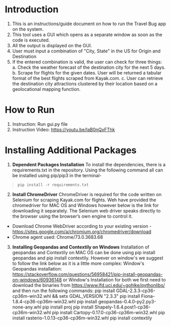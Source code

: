 
# Introduction
1. This is an instructions/guide document on how to run the Travel Bug app on the system.
2. This tool uses a GUI which opens as a separate window as soon as the code is executed.
3. All the output is displayed on the GUI.
4. User must input a combination of  "City, State" in the US for Origin and Destination
5. If the entered combination is valid, the user can check for three things:
	a. Check the weather forecast of the destination city for the next 5 days.
	b. Scrape for flights for the given dates. User will be returned a tabular format of the best flights scraped from Kayak.com. 
	c. User can retrieve the destination city attractions clustered by their location based on a geolocational mapping function.

# How to Run
1. Instruction: Run  gui.py file 
2. Instruction Video: https://youtu.be/laB0nQxFThk
# Installing Additional Packages
1. **Dependent Packages Installation**
To install the dependencies, there is a requirements.txt in the repository. Using the following command all can be installed using pip/pip3 in the terminal-
>`pip install -r requirements.txt`
2.  **Install ChromeDriver**
ChromeDriver is required for the code written on Selenium for scraping Kayak.com for flights. Weh have provided the chromedriver for MAC OS and Windows however below is the link for downloading it separately. The Selenium web driver speaks directly to the browser using the browser’s own engine to control it.
- Download Chrome WebDriver according to your existing version - https://sites.google.com/a/chromium.org/chromedriver/download
- Chrome agent used: Chrome/73.0.3683.68
3. **Installing Geopandas and Contextily on Windows**
Installation of geopandas and Contextily on MAC OS can be done using pip install geopandas and pip install contextily. However on window's we suggest to follow the link below as it is a little more complex: 
Window's Geopandas installation: https://stackoverflow.com/questions/56958421/pip-install-geopandas-on-windows/60936148
or 
Window's Installation for both we first need to download the binaries from https://www.lfd.uci.edu/~gohlke/pythonlibs/ and then run the following commands:
pip install GDAL-2.3.3-cp36-cp36m-win32.whl && setx GDAL_VERSION "2.3.3"
pip install Fiona-1.8.4-cp36-cp36m-win32.whl
pip install geopandas-0.4.0-py2.py3-none-any.whl
pip install proj
pip install Shapely-1.6.4.post1-cp36-cp36m-win32.whl
pip install Cartopy-0.17.0-cp36-cp36m-win32.whl
pip install rasterio-1.0.13-cp36-cp36m-win32.whl
pip install contextily

